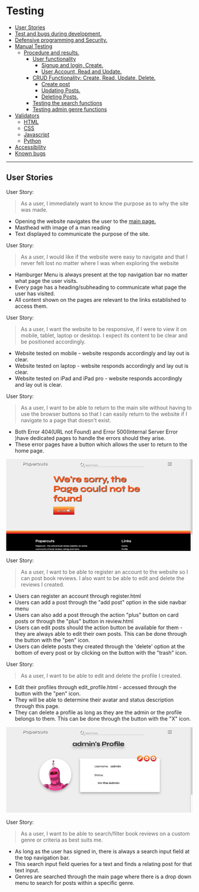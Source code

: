 # Testing

* [User Stories](#user-stories)
* [Test and bugs during development.](#test-and-bugs-during-development)
* [Defensive programming and Security.](#defensive-programming-and-security)
* [Manual Testing](#manual-testing)
  * [Procedure and results.](#procedure-and-results)
    * [User functionality](#user-functionality)
      * [Signup and login, Create.](#signup-and-login--create)
      * [User Account, Read and Update.](#user-account--read-and-update)
    * [CRUD Functionality: Create, Read, Update, Delete.](#post--comments--and-like-functionality-create--read--update--delete)
      * [Create post](#create-post)
      * [Updating Posts.](#updating-posts)
      * [Deleting Posts.](#updating-posts)
    * [Testing the search functions](#testing-the-search-function)
    * [Testing admin genre functions](#testing-admin-category-function)
* [Validators](#validators)
    * [HTML](#html)
    * [CSS](#css)
    * [Javascript](#javascript)
    * [Python](#python)
* [Accessibility](#accessibility)
* [Known bugs](#known-bugs)

****

## User Stories

User Story:
> As a user, I immediately want to know the purpose as to why the site was made.

- Opening the website navigates the user to the [main page.](https://papercuts-project.herokuapp.com/)
- Masthead with image of a man reading 
- Text displayed to communicate the purpose of the site.

User Story:
> As a user, I would like if the website were easy to navigate and that I never felt lost no matter where I was 
when exploring the website

- Hamburger Menu is always present at the top navigation bar no matter what page the user visits.
- Every page has a heading/subheading to communicate what page the user has visited.
- All content shown on the pages are relevant to the links established to access them.

User Story: 
> As a user, I want the website to be responsive, if I were to view it on mobile, tablet, laptop or desktop. I expect
its content to be clear and be positioned accordingly.

- Website tested on mobile - website responds accordingly and lay out is clear.
- Website tested on laptop - website responds accordingly and lay out is clear.
- Website tested on iPad and iPad pro - website responds accordingly and lay out is clear.

User Story: 
> As a user, I want to be able to return to the main site without having to use the browser buttons so that I can easily return to the website if I navigate to a page that doesn't exist.

- Both Error 404(URL not Found) and Error 500(Internal Server Error )have dedicated pages to handle the errors should they arise.
- These error pages have a button which allows the user to return to the home page.

![Error_Page](readme_Img/404.png)

User Story: 
> As a user, I want to be able to register an account to the website so I can post book reviews. I also want to be able to edit and delete the reviews I created.

- Users can register an account through register.html
- Users can add a post through the "add post" option in the side navbar menu
- Users can also add a post through the action "plus" button on card posts or through the "plus" button in review.html
- Users can edit posts should the action button be available for them - they are always able to edit their own posts. This can be done through the button with the "pen" icon.
- Users can delete posts they created through the 'delete' option at the bottom of every post or by clicking on the button with the "trash" icon.

User Story: 
> As a user, I want to be able to edit and delete the profile I created.

- Edit their profiles through edit_profile.html - accessed through the button with the "pen" icon.
- They will be able to determine their avatar and status description through this page.
- They can delete a profile as long as they are the admin or the profile belongs to them. This can be done through the button with the "X" icon.

![Profile_Page](readme_Img/profile.png)

User Story: 
> As a user, I want to be able to search/filter book reviews on a custom genre or criteria as best suits me.

- As long as the user has signed in, there is always a search input field at the top navigation bar.
- This search input field queries for a text and finds a relating post for that text input.
- Genres are searched through the main page where there is a drop down menu to search for posts within a specific genre.


